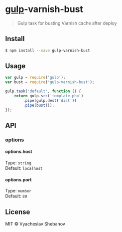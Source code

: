 # [gulp](http://gulpjs.com)-varnish-bust

> Gulp task for busting Varnish cache after deploy



## Install

```sh
$ npm install --save gulp-varnish-bust
```


## Usage

```js
var gulp = require('gulp');
var bust = require('gulp-varnish-bust');

gulp.task('default', function () {
	return gulp.src('template.php')
		.pipe(gulp.dest('dist'))
		.pipe(bust());
});
```


## API

### options

#### options.host

Type: `string`  
Default: `localhost`

#### options.port

Type: `number`  
Default: `80`


## License

MIT © Vyacheslav Shebanov
